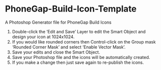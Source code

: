PhoneGap-Build-Icon-Template
============================

A Photoshop Generator file for PhoneGap Build Icons

1) Double-click the ‘Edit and Save’ Layer to edit the Smart Object and design your icon at 1024x1024.
2) If you would like rounded corners then Control-click on the Group mask ‘Rounded Corner Mask’ and select ‘Enable Vector Mask’.
2) Save your edits and close the Smart Object.
3) Save your Photoshop file and the icons will be automatically created.
4) If you make a change then just save again to re-publish the icons.
